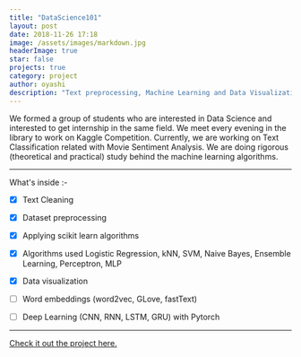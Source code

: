 ```yaml
---
title: "DataScience101"
layout: post
date: 2018-11-26 17:18
image: /assets/images/markdown.jpg
headerImage: true
star: false
projects: true
category: project
author: oyashi
description: "Text preprocessing, Machine Learning and Data Visualization"
---
```


We formed a group of students who are interested in Data Science and interested to get internship in the same field.
We meet every evening in the library to work on Kaggle Competition. Currently, we are working on Text Classification related with Movie Sentiment Analysis.
We are doing rigorous (theoretical and practical) study behind the machine learning algorithms.


---

What's inside :-

- [x]  Text Cleaning
- [x]  Dataset preprocessing
- [x]  Applying scikit learn algorithms
- [x]  Algorithms used Logistic Regression, kNN, SVM, Naive Bayes, Ensemble Learning, Perceptron, MLP
- [x]  Data visualization
- [ ]  Word embeddings (word2vec, GLove, fastText)
- [ ]  Deep Learning (CNN, RNN, LSTM, GRU) with Pytorch


---

[Check it out the project here.](https://github.com/oya163/DataScience101/?target=_blank)
